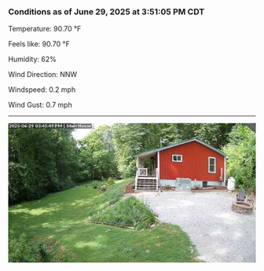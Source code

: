 ### Conditions as of June 29, 2025 at 3:51:05 PM CDT 

Temperature: 90.70 &deg;F

Feels like: 90.70 &deg;F

Humidity: 62%

Wind Direction: NNW

Windspeed: 0.2 mph

Wind Gust: 0.7 mph

---

<img src="./images/latest.jpeg"/>

